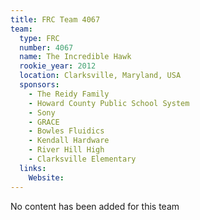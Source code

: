 ```yaml
---
title: FRC Team 4067
team:
  type: FRC
  number: 4067
  name: The Incredible Hawk
  rookie_year: 2012
  location: Clarksville, Maryland, USA
  sponsors:
    - The Reidy Family
    - Howard County Public School System
    - Sony
    - GRACE
    - Bowles Fluidics
    - Kendall Hardware
    - River Hill High
    - Clarksville Elementary
  links:
    Website: 
---
```

No content has been added for this team